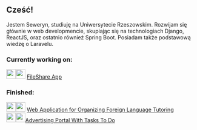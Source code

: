 ## Cześć! 
Jestem Seweryn, studiuję na Uniwersytecie Rzeszowskim. Rozwijam się głównie w web developmencie, skupiając się na technologiach Django, ReactJS, 
oraz ostatnio również Spring Boot. Posiadam także podstawową wiedzę o Laravelu.
### Currently working on:<br/>
<img style="height:25px;" src="https://skillicons.dev/icons?i=dotnet"/><img style="height:25px;" src="https://skillicons.dev/icons?i=angular"/> <a href="https://github.com/Kstyk/FileShare">FileShare App</a> <br />

### Finished:
<img style="height:25px;" src="https://skillicons.dev/icons?i=django"/><img style="height:25px;" src="https://skillicons.dev/icons?i=react"/> <a href="https://github.com/Kstyk/Web-Application-for-Organizing-Foreign-Language-Tutoring">Web Application for Organizing Foreign Language Tutoring</a> <br />
<img style="height:25px;" src="https://skillicons.dev/icons?i=dotnet"/><img style="height:25px;" src="https://skillicons.dev/icons?i=react"/><a href="https://github.com/Kstyk/Advertising-Portal">Advertising Portal With Tasks To Do</a>



